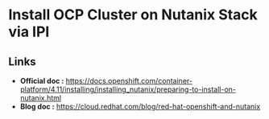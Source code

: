 # Install OCP Cluster on Nutanix Stack via IPI

## Links

- **Official doc :** https://docs.openshift.com/container-platform/4.11/installing/installing_nutanix/preparing-to-install-on-nutanix.html
- **Blog doc :** https://cloud.redhat.com/blog/red-hat-openshift-and-nutanix